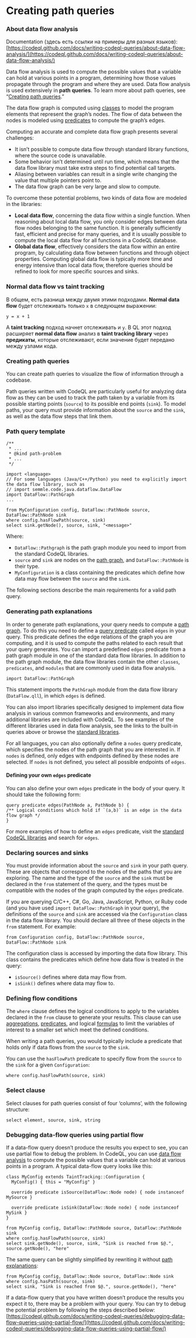 # Creating path queries

### About data flow analysis

Documentation (здесь есть ссылки на примеры для разных языков): [https://codeql.github.com/docs/writing-codeql-queries/about-data-flow-analysis/](https://codeql.github.com/docs/writing-codeql-queries/about-data-flow-analysis/)

Data flow analysis is used to compute the possible values that a variable can hold at various points in a program, determining how those values propagate through the program and where they are used. Data flow analysis is used extensively in **path queries**. To learn more about path queries, see “[Creating path queries](https://codeql.github.com/docs/writing-codeql-queries/creating-path-queries/).”

The data flow graph is computed using [classes](https://codeql.github.com/docs/ql-language-reference/types/#classes) to model the program elements that represent the graph’s nodes. The flow of data between the nodes is modeled using [predicates](https://codeql.github.com/docs/ql-language-reference/predicates/#predicates) to compute the graph’s edges.

Computing an accurate and complete data flow graph presents several challenges:

* It isn’t possible to compute data flow through standard library functions, where the source code is unavailable.
* Some behavior isn’t determined until run time, which means that the data flow library must take extra steps to find potential call targets.
* Aliasing between variables can result in a single write changing the value that multiple pointers point to.
* The data flow graph can be very large and slow to compute.

To overcome these potential problems, two kinds of data flow are modeled in the libraries:

* **Local data flow**, concerning the data flow within a single function. When reasoning about local data flow, you only consider edges between data flow nodes belonging to the same function. It is generally sufficiently fast, efficient and precise for many queries, and it is usually possible to compute the local data flow for all functions in a CodeQL database.
* **Global data flow**, effectively considers the data flow within an entire program, by calculating data flow between functions and through object properties. Computing global data flow is typically more time and energy intensive than local data flow, therefore queries should be refined to look for more specific sources and sinks.

### Normal data flow vs taint tracking

В общем, есть разница между двумя этими подходами. **Normal data flow** будет отслеживать только `x` в следующем выражении:

```
y = x + 1
```

А **taint tracking** подход начнет отслеживать и `y`. В QL этот подход расширяет **normal data flow** анализ в **taint tracking library** через **предикаты**, которые отслеживают, если значение будет передано между узлами кода. &#x20;

### Creating path queries

You can create path queries to visualize the flow of information through a codebase.

Path queries written with CodeQL are particularly useful for analyzing data flow as they can be used to track the path taken by a variable from its possible starting points (`source`) to its possible end points (`sink`). To model paths, your query must provide information about the `source` and the `sink`, as well as the data flow steps that link them.

### Path query template

```
/**
 * ...
 * @kind path-problem
 * ...
 */

import <language>
// For some languages (Java/C++/Python) you need to explicitly import the data flow library, such as
// import semmle.code.java.dataflow.DataFlow
import DataFlow::PathGraph
...

from MyConfiguration config, DataFlow::PathNode source, DataFlow::PathNode sink
where config.hasFlowPath(source, sink)
select sink.getNode(), source, sink, "<message>"
```

Where:

* `DataFlow::Pathgraph` is the path graph module you need to import from the standard CodeQL libraries.
* `source` and `sink` are nodes on the [path graph](https://en.wikipedia.org/wiki/Path\_graph), and `DataFlow::PathNode` is their type.
* `MyConfiguration` is a class containing the predicates which define how data may flow between the `source` and the `sink`.

The following sections describe the main requirements for a valid path query.

### Generating path explanations

In order to generate path explanations, your query needs to compute a [path graph](https://en.wikipedia.org/wiki/Path\_graph). To do this you need to define a [query predicate](https://codeql.github.com/docs/ql-language-reference/queries/#query-predicates) called `edges` in your query. This predicate defines the edge relations of the graph you are computing, and it is used to compute the paths related to each result that your query generates. You can import a predefined `edges` predicate from a path graph module in one of the standard data flow libraries. In addition to the path graph module, the data flow libraries contain the other `classes`, `predicates`, and `modules` that are commonly used in data flow analysis.

```
import DataFlow::PathGraph
```

This statement imports the `PathGraph` module from the data flow library (`DataFlow.qll`), in which `edges` is defined.

You can also import libraries specifically designed to implement data flow analysis in various common frameworks and environments, and many additional libraries are included with CodeQL. To see examples of the different libraries used in data flow analysis, see the links to the built-in queries above or browse the [standard libraries](https://codeql.github.com/codeql-standard-libraries).

For all languages, you can also optionally define a `nodes` query predicate, which specifies the nodes of the path graph that you are interested in. If `nodes` is defined, only edges with endpoints defined by these nodes are selected. If `nodes` is not defined, you select all possible endpoints of `edges`.

#### **Defining your own `edges` predicate**

You can also define your own `edges` predicate in the body of your query. It should take the following form:

```
query predicate edges(PathNode a, PathNode b) {
/** Logical conditions which hold if `(a,b)` is an edge in the data flow graph */
}
```

For more examples of how to define an `edges` predicate, visit the [standard CodeQL libraries](https://codeql.github.com/codeql-standard-libraries) and search for `edges`.

### Declaring sources and sinks

You must provide information about the `source` and `sink` in your path query. These are objects that correspond to the nodes of the paths that you are exploring. The name and the type of the `source` and the `sink` must be declared in the `from` statement of the query, and the types must be compatible with the nodes of the graph computed by the `edges` predicate.

If you are querying C/C++, C#, Go, Java, JavaScript, Python, or Ruby code (and you have used `import DataFlow::PathGraph` in your query), the definitions of the `source` and `sink` are accessed via the `Configuration` class in the data flow library. You should declare all three of these objects in the `from` statement. For example:

```
from Configuration config, DataFlow::PathNode source, DataFlow::PathNode sink
```

The configuration class is accessed by importing the data flow library. This class contains the predicates which define how data flow is treated in the query:

* `isSource()` defines where data may flow from.
* `isSink()` defines where data may flow to.

### Defining flow conditions

The `where` clause defines the logical conditions to apply to the variables declared in the `from` clause to generate your results. This clause can use [aggregations](https://codeql.github.com/docs/ql-language-reference/expressions/#aggregations), [predicates](https://codeql.github.com/docs/ql-language-reference/predicates/#predicates), and logical [formulas](https://codeql.github.com/docs/ql-language-reference/formulas/#formulas) to limit the variables of interest to a smaller set which meet the defined conditions.

When writing a path queries, you would typically include a predicate that holds only if data flows from the `source` to the `sink`.

You can use the `hasFlowPath` predicate to specify flow from the `source` to the `sink` for a given `Configuration`:

```
where config.hasFlowPath(source, sink)
```

### Select clause

Select clauses for path queries consist of four ‘columns’, with the following structure:

```
select element, source, sink, string
```

### Debugging data-flow queries using partial flow

If a data-flow query doesn’t produce the results you expect to see, you can use partial flow to debug the problem. In CodeQL, you can use [data flow analysis](https://codeql.github.com/docs/writing-codeql-queries/about-data-flow-analysis/#about-data-flow-analysis) to compute the possible values that a variable can hold at various points in a program. A typical data-flow query looks like this:

```
class MyConfig extends TaintTracking::Configuration {
  MyConfig() { this = "MyConfig" }

  override predicate isSource(DataFlow::Node node) { node instanceof MySource }

  override predicate isSink(DataFlow::Node node) { node instanceof MySink }
}

from MyConfig config, DataFlow::PathNode source, DataFlow::PathNode sink
where config.hasFlowPath(source, sink)
select sink.getNode(), source, sink, "Sink is reached from $@.", source.getNode(), "here"
```

The same query can be slightly simplified by rewriting it without [path explanations](https://codeql.github.com/docs/writing-codeql-queries/creating-path-queries/#creating-path-queries):

```
from MyConfig config, DataFlow::Node source, DataFlow::Node sink
where config.hasPath(source, sink)
select sink, "Sink is reached from $@.", source.getNode(), "here"
```

If a data-flow query that you have written doesn’t produce the results you expect it to, there may be a problem with your query. You can try to debug the potential problem by following the steps described below: [https://codeql.github.com/docs/writing-codeql-queries/debugging-data-flow-queries-using-partial-flow/](https://codeql.github.com/docs/writing-codeql-queries/debugging-data-flow-queries-using-partial-flow/)
